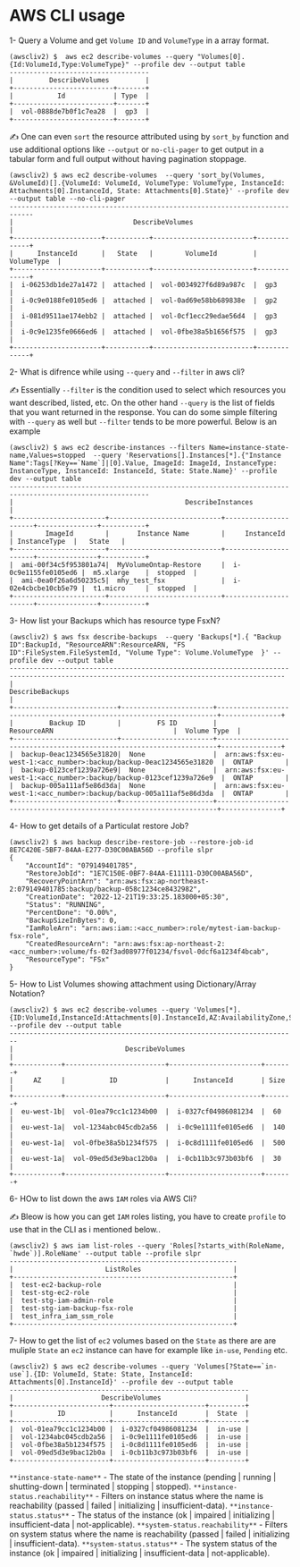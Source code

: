 # AWS CLI usage 

1- Query a Volume and get `Volume ID` and `VolumeType` in a array format.

```Shell
(awscliv2) $  aws ec2 describe-volumes --query "Volumes[0].{Id:VolumeId,Type:VolumeType}" --profile dev --output table
-----------------------------------
|         DescribeVolumes         |
+-------------------------+-------+
|           Id            | Type  |
+-------------------------+-------+
|  vol-0888de7b0f1c7ea28  |  gp3  |
+-------------------------+-------+
```

✍ One can even `sort` the resource attributed using by `sort_by` function and use additional options like `--output` or `no-cli-pager` to get output in a tabular form and full output without having pagination stoppage.

```Shell
(awscliv2) $ aws ec2 describe-volumes  --query 'sort_by(Volumes, &VolumeId)[].{VolumeId: VolumeId, VolumeType: VolumeType, InstanceId: Attachments[0].InstanceId, State: Attachments[0].State}' --profile dev --output table --no-cli-pager
----------------------------------------------------------------------------
|                              DescribeVolumes                             |
+----------------------+-----------+-------------------------+-------------+
|      InstanceId      |   State   |        VolumeId         | VolumeType  |
+----------------------+-----------+-------------------------+-------------+
|  i-06253db1de27a1472 |  attached |  vol-0034927f6d89a987c  |  gp3        |
|  i-0c9e0188fe0105ed6 |  attached |  vol-0ad69e58bb689838e  |  gp2        |
|  i-081d9511ae174ebb2 |  attached |  vol-0cf1ecc29edae56d4  |  gp3        |
|  i-0c9e1235fe0666ed6 |  attached |  vol-0fbe38a5b1656f575  |  gp3        |
+----------------------+-----------+-------------------------+-------------+
```
2- What is difrence while using `--query` and `--filter` in aws cli?

✍ Essentially `--filter` is the condition used to select which resources you want described, listed, etc. On the other hand `--query` is the list of fields that you want returned in the response. You can do some simple filtering with `--query` as well but `--filter` tends to be more powerful.
Below is an example

```Shell
(awscliv2) $ aws ec2 describe-instances --filters Name=instance-state-name,Values=stopped  --query 'Reservations[].Instances[*].{"Instance Name":Tags[?Key==`Name`]|[0].Value, ImageId: ImageId, InstanceType: InstanceType, InstanceId: InstanceId, State: State.Name}' --profile dev --output table
---------------------------------------------------------------------------------------------------------
|                                           DescribeInstances                                           |
+-----------------------+----------------------------+----------------------+---------------+-----------+
|        ImageId        |       Instance Name        |     InstanceId       | InstanceType  |   State   |
+-----------------------+----------------------------+----------------------+---------------+-----------+
|  ami-00f34c5f953801a74|  MyVolumeOntap-Restore     |  i-0c9e1155fe0105ed6 |  m5.xlarge    |  stopped  |
|  ami-0ea0f26a6d50235c5|  mhy_test_fsx              |  i-02e4cbcbe10cb5e79 |  t1.micro     |  stopped  |
+-----------------------+----------------------------+----------------------+---------------+-----------+
```

3- How list your Backups which has resource type FsxN?

```Shell
(awscliv2) $ aws fsx describe-backups  --query 'Backups[*].{ "Backup ID":BackupId, "ResourceARN":ResourceARN, "FS ID":FileSystem.FileSystemId, "Volume Type": Volume.VolumeType  }' --profile dev --output table
-------------------------------------------------------------------------------------------------------------------------------------------
|                                                             DescribeBackups                                                             |
+--------------------------+-----------------------+----------------------------------------------------------------------+---------------+
|         Backup ID        |         FS ID         |                             ResourceARN                              |  Volume Type  |
+--------------------------+-----------------------+----------------------------------------------------------------------+---------------+
|  backup-0eac1234565e31820|  None                 |  arn:aws:fsx:eu-west-1:<acc_number>:backup/backup-0eac1234565e31820  |  ONTAP        |
|  backup-0123cef1239a726e9|  None                 |  arn:aws:fsx:eu-west-1:<acc_number>:backup/backup-0123cef1239a726e9  |  ONTAP        |
|  backup-005a111af5e86d3da|  None                 |  arn:aws:fsx:eu-west-1:<acc_number>:backup/backup-005a111af5e86d3da  |  ONTAP        |
+--------------------------+-----------------------+----------------------------------------------------------------------+---------------+
```

4- How to get details  of a Particulat restore Job?
```Shell
(awscliv2) $ aws backup describe-restore-job --restore-job-id 8E7C420E-5BF7-84AA-E277-D30C00ABA56D --profile slpr
{
    "AccountId": "079149401785",
    "RestoreJobId": "1E7C150E-0BF7-84AA-E11111-D30C00ABA56D",
    "RecoveryPointArn": "arn:aws:fsx:ap-northeast-2:079149401785:backup/backup-058c1234ce8432982",
    "CreationDate": "2022-12-21T19:33:25.183000+05:30",
    "Status": "RUNNING",
    "PercentDone": "0.00%",
    "BackupSizeInBytes": 0,
    "IamRoleArn": "arn:aws:iam::<acc_number>:role/mytest-iam-backup-fsx-role",
    "CreatedResourceArn": "arn:aws:fsx:ap-northeast-2:<acc_number>:volume/fs-02f3ad08977f01234/fsvol-0dcf6a1234f4bcab",
    "ResourceType": "FSx"
}
```


5- How to List Volumes showing attachment using Dictionary/Array Notation?

```Shell
(awscliv2) $ aws ec2 describe-volumes --query 'Volumes[*].{ID:VolumeId,InstanceId:Attachments[0].InstanceId,AZ:AvailabilityZone,Size:Size}' --profile dev --output table
------------------------------------------------------------------------
|                            DescribeVolumes                           |
+------------+-------------------------+-----------------------+-------+
|     AZ     |           ID            |      InstanceId       | Size  |
+------------+-------------------------+-----------------------+-------+
|  eu-west-1b|  vol-01ea79cc1c1234b00  |  i-0327cf04986081234  |  60   |
|  eu-west-1a|  vol-1234abc045cdb2a56  |  i-0c9e1111fe0105ed6  |  140  |
|  eu-west-1a|  vol-0fbe38a5b1234f575  |  i-0c8d1111fe0105ed6  |  500  |
|  eu-west-1a|  vol-09ed5d3e9bac12b0a  |  i-0cb11b3c973b03bf6  |  30   |
+------------+-------------------------+-----------------------+-------+
```

6- HOw to list down the aws `IAM` roles via AWS Cli?

✍ Bleow is how you can get `IAM` roles listing, you have to create `profile` to use that in the CLI as i mentioned below..

```Shell
(awscliv2) $ aws iam list-roles --query 'Roles[?starts_with(RoleName, `hwde`)].RoleName' --output table --profile slpr
---------------------------------------------------------
|                       ListRoles                       |
+-------------------------------------------------------+
|  test-ec2-backup-role                                 |
|  test-stg-ec2-role                                    |
|  test-stg-iam-admin-role                              |
|  test-stg-iam-backup-fsx-role                         |
|  test_infra_iam_ssm_role                              |
+-------------------------------------------------------+
```
7- How to get the list of `ec2` volumes based on the `State` as there are are muliple `State` an `ec2` instance can have for example like `in-use`, `Pending` etc.
 
```Shell
(awscliv2) $ aws ec2 describe-volumes --query 'Volumes[?State==`in-use`].{ID: VolumeId, State: State, InstanceId: Attachments[0].InstanceId}' --profile dev --output table
------------------------------------------------------------
|                      DescribeVolumes                     |
+------------------------+-----------------------+---------+
|           ID           |      InstanceId       |  State  |
+------------------------+-----------------------+---------+
|  vol-01ea79cc1c1234b00 |  i-0327cf04986081234  |  in-use |
|  vol-1234abc045cdb2a56 |  i-0c9e1111fe0105ed6  |  in-use |
|  vol-0fbe38a5b1234f575 |  i-0c8d1111fe0105ed6  |  in-use |
|  vol-09ed5d3e9bac12b0a |  i-0cb11b3c973b03bf6  |  in-use |
+------------------------+-----------------------+---------+
```


`**instance-state-name**` - The state of the instance (pending | running | shutting-down | terminated | stopping | stopped).
`**instance-status.reachability**` - Filters on instance status where the name is reachability (passed | failed | initializing | insufficient-data).
`**instance-status.status**` - The status of the instance (ok | impaired | initializing | insufficient-data | not-applicable).
`**system-status.reachability**` - Filters on system status where the name is reachability (passed | failed | initializing | insufficient-data).
`**system-status.status**` - The system status of the instance (ok | impaired | initializing | insufficient-data | not-applicable).



